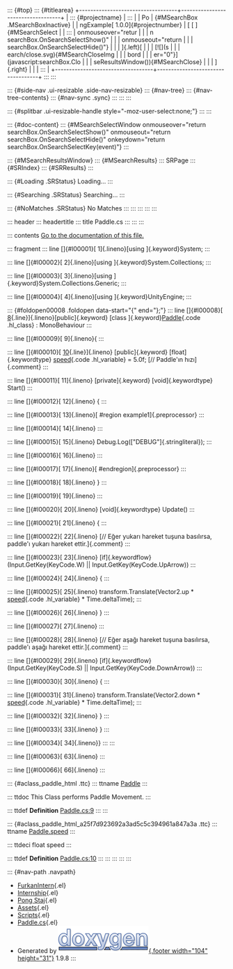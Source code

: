 ::: {#top}
::: {#titlearea}
+-----------------------------------+-----------------------------------+
| ::: {#projectname}                | :::                               |
| Po                                | {#MSearchBox .MSearchBoxInactive} |
| ngExample[ 1.0.0]{#projectnumber} | [ [ ]{#MSearchSelect              |
| :::                               | onmouseover="retur                |
|                                   | n searchBox.OnSearchSelectShow()" |
|                                   | onmouseout="return                |
|                                   |  searchBox.OnSearchSelectHide()"} |
|                                   | ]{.left}[                         |
|                                   | [![](s                            |
|                                   | earch/close.svg){#MSearchCloseImg |
|                                   | bord                              |
|                                   | er="0"}](javascript:searchBox.Clo |
|                                   | seResultsWindow()){#MSearchClose} |
|                                   | ]{.right}                         |
|                                   | :::                               |
+-----------------------------------+-----------------------------------+
:::
:::

::: {#side-nav .ui-resizable .side-nav-resizable}
::: {#nav-tree}
::: {#nav-tree-contents}
::: {#nav-sync .sync}
:::
:::
:::

::: {#splitbar .ui-resizable-handle style="-moz-user-select:none;"}
:::
:::

::: {#doc-content}
::: {#MSearchSelectWindow onmouseover="return searchBox.OnSearchSelectShow()" onmouseout="return searchBox.OnSearchSelectHide()" onkeydown="return searchBox.OnSearchSelectKey(event)"}
:::

::: {#MSearchResultsWindow}
::: {#MSearchResults}
::: SRPage
::: {#SRIndex}
::: {#SRResults}
:::

::: {#Loading .SRStatus}
Loading\...
:::

::: {#Searching .SRStatus}
Searching\...
:::

::: {#NoMatches .SRStatus}
No Matches
:::
:::
:::
:::
:::

::: header
::: headertitle
::: title
Paddle.cs
:::
:::
:::

::: contents
[Go to the documentation of this file.](_paddle_8cs.html)

::: fragment
::: line
[]{#l00001}[ 1]{.lineno}[using ]{.keyword}System;
:::

::: line
[]{#l00002}[ 2]{.lineno}[using ]{.keyword}System.Collections;
:::

::: line
[]{#l00003}[ 3]{.lineno}[using ]{.keyword}System.Collections.Generic;
:::

::: line
[]{#l00004}[ 4]{.lineno}[using ]{.keyword}UnityEngine;
:::

::: {#foldopen00008 .foldopen data-start="{" end="};"}
::: line
[]{#l00008}[ [8](class_paddle.html){.line}]{.lineno}[public]{.keyword}
[class ]{.keyword}[Paddle](class_paddle.html){.code .hl_class} :
MonoBehaviour
:::

::: line
[]{#l00009}[ 9]{.lineno}{
:::

::: line
[]{#l00010}[
[10](class_paddle.html#a25f7d923692a3ad5c5c394961a847a3a){.line}]{.lineno}
[public]{.keyword} [float]{.keywordtype}
[speed](class_paddle.html#a25f7d923692a3ad5c5c394961a847a3a){.code
.hl_variable} = 5.0f; [// Paddle\'ın hızı]{.comment}
:::

::: line
[]{#l00011}[ 11]{.lineno} [private]{.keyword} [void]{.keywordtype}
Start()
:::

::: line
[]{#l00012}[ 12]{.lineno} {
:::

::: line
[]{#l00013}[ 13]{.lineno}[ #region example1]{.preprocessor}
:::

::: line
[]{#l00014}[ 14]{.lineno}
:::

::: line
[]{#l00015}[ 15]{.lineno} Debug.Log([\"DEBUG\"]{.stringliteral});
:::

::: line
[]{#l00016}[ 16]{.lineno}
:::

::: line
[]{#l00017}[ 17]{.lineno}[ #endregion]{.preprocessor}
:::

::: line
[]{#l00018}[ 18]{.lineno} }
:::

::: line
[]{#l00019}[ 19]{.lineno}
:::

::: line
[]{#l00020}[ 20]{.lineno} [void]{.keywordtype} Update()
:::

::: line
[]{#l00021}[ 21]{.lineno} {
:::

::: line
[]{#l00022}[ 22]{.lineno} [// Eğer yukarı hareket tuşuna basılırsa,
paddle\'ı yukarı hareket ettir.]{.comment}
:::

::: line
[]{#l00023}[ 23]{.lineno} [if]{.keywordflow} (Input.GetKey(KeyCode.W)
\|\| Input.GetKey(KeyCode.UpArrow))
:::

::: line
[]{#l00024}[ 24]{.lineno} {
:::

::: line
[]{#l00025}[ 25]{.lineno} transform.Translate(Vector2.up \*
[speed](class_paddle.html#a25f7d923692a3ad5c5c394961a847a3a){.code
.hl_variable} \* Time.deltaTime);
:::

::: line
[]{#l00026}[ 26]{.lineno} }
:::

::: line
[]{#l00027}[ 27]{.lineno}
:::

::: line
[]{#l00028}[ 28]{.lineno} [// Eğer aşağı hareket tuşuna basılırsa,
paddle\'ı aşağı hareket ettir.]{.comment}
:::

::: line
[]{#l00029}[ 29]{.lineno} [if]{.keywordflow} (Input.GetKey(KeyCode.S)
\|\| Input.GetKey(KeyCode.DownArrow))
:::

::: line
[]{#l00030}[ 30]{.lineno} {
:::

::: line
[]{#l00031}[ 31]{.lineno} transform.Translate(Vector2.down \*
[speed](class_paddle.html#a25f7d923692a3ad5c5c394961a847a3a){.code
.hl_variable} \* Time.deltaTime);
:::

::: line
[]{#l00032}[ 32]{.lineno} }
:::

::: line
[]{#l00033}[ 33]{.lineno} }
:::

::: line
[]{#l00034}[ 34]{.lineno}}
:::
:::

::: line
[]{#l00063}[ 63]{.lineno}
:::

::: line
[]{#l00066}[ 66]{.lineno}
:::

::: {#aclass_paddle_html .ttc}
::: ttname
[Paddle](class_paddle.html)
:::

::: ttdoc
This Class performs Paddle Movement.
:::

::: ttdef
**Definition** [Paddle.cs:9](_paddle_8cs_source.html#l00008)
:::
:::

::: {#aclass_paddle_html_a25f7d923692a3ad5c5c394961a847a3a .ttc}
::: ttname
[Paddle.speed](class_paddle.html#a25f7d923692a3ad5c5c394961a847a3a)
:::

::: ttdeci
float speed
:::

::: ttdef
**Definition** [Paddle.cs:10](_paddle_8cs_source.html#l00010)
:::
:::
:::
:::
:::

::: {#nav-path .navpath}
-   [FurkanIntern](dir_1dcde7ea5adb4470e937f2f1c0036389.html){.el}
-   [Internship](dir_db18fc5b59b71647f21f3d49fd35b7b1.html){.el}
-   [Pong Staj](dir_7f2202f332a95df5c6e50699b596c7b9.html){.el}
-   [Assets](dir_b7568e80c0eb65df54ebd3d006b23e5e.html){.el}
-   [Scripts](dir_97d71e10d40891aefe860af68a8d9ea5.html){.el}
-   [Paddle.cs](_paddle_8cs.html){.el}
-   Generated by [![doxygen](doxygen.svg){.footer width="104"
    height="31"}](https://www.doxygen.org/index.html) 1.9.8
:::
